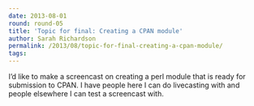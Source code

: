 ```yaml
---
date: 2013-08-01
round: round-05
title: 'Topic for final: Creating a CPAN module'
author: Sarah Richardson
permalink: /2013/08/topic-for-final-creating-a-cpan-module/
tags:
---
```

I&#8217;d like to make a screencast on creating a perl module that is ready for submission to CPAN. I have people here I can do livecasting with and people elsewhere I can test a screencast with.
